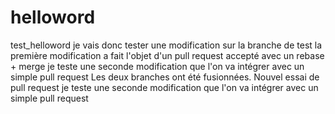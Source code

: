 # helloword
test_helloword
je vais donc tester une modification sur la branche de test
la première modification a fait l'objet d'un pull request accepté avec un rebase + merge
je teste une seconde modification que l'on va intégrer avec un simple pull request
Les deux branches ont été fusionnées. Nouvel essai de pull request
je teste une seconde modification que l'on va intégrer avec un simple pull request

